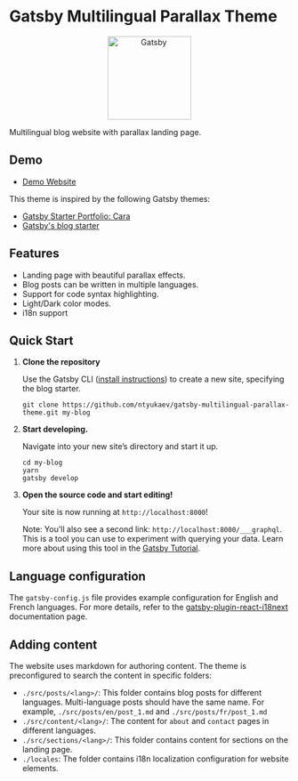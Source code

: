 # Gatsby Multilingual Parallax Theme

<p align="center">
<img alt="Gatsby" src="https://www.gatsbyjs.com/Gatsby-Monogram.svg" width=150 height=150 />
</p>

Multilingual blog website with parallax landing page.

## Demo

* [Demo Website](https://ntyukaev.github.io/gatsby-multilingual-parallax-theme/)

This theme is inspired by the following Gatsby themes:

* [Gatsby Starter Portfolio: Cara](https://github.com/LekoArts/gatsby-starter-portfolio-cara)
* [Gatsby's blog starter](https://github.com/gatsbyjs/gatsby-starter-blog)

## Features

* Landing page with beautiful parallax effects.
* Blog posts can be written in multiple languages.
* Support for code syntax highlighting.
* Light/Dark color modes.
* i18n support

## Quick Start

1.  **Clone the repository**

    Use the Gatsby CLI ([install instructions](https://www.gatsbyjs.com/docs/tutorial/getting-started/part-0/#gatsby-cli)) to create a new site, specifying the blog starter.

    ```shell
    git clone https://github.com/ntyukaev/gatsby-multilingual-parallax-theme.git my-blog
    ```

2.  **Start developing.**

    Navigate into your new site’s directory and start it up.

    ```shell
    cd my-blog
    yarn
    gatsby develop
    ```

3.  **Open the source code and start editing!**

    Your site is now running at `http://localhost:8000`!

    Note: You'll also see a second link: `http://localhost:8000/___graphql`. This is a tool you can use to experiment with querying your data. Learn more about using this tool in the [Gatsby Tutorial](https://www.gatsbyjs.com/docs/tutorial/getting-started/part-4/#use-graphiql-to-explore-the-data-layer-and-write-graphql-queries).

## Language configuration

The `gatsby-config.js` file provides example configuration for English and French languages.
For more details, refer to the [gatsby-plugin-react-i18next](https://www.gatsbyjs.com/plugins/gatsby-plugin-react-i18next/) documentation page.


## Adding content

The website uses markdown for authoring content.
The theme is preconfigured to search the content in specific folders:

* `./src/posts/<lang>/`: This folder contains blog posts for different languages.
Multi-language posts should have the same name.
For example, `./src/posts/en/post_1.md` and `./src/posts/fr/post_1.md`
* `./src/content/<lang>/`: The content for `about` and `contact` pages in different languages.
* `./src/sections/<lang>/`: This folder contains content for sections on the landing page.
* `./locales`: The folder contains i18n localization configuration for website elements.

